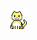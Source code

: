 ![alt text](https://raw.githubusercontent.com/attilayener/2dPixels/main/cat-yellow-gozkirpiyor-0005.gif?token=GHSAT0AAAAAACT6RXOKUULMGN5CPWY2C6PMZTXAUGQ)
